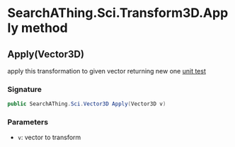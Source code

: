 # SearchAThing.Sci.Transform3D.Apply method
## Apply(Vector3D)
apply this transformation to given vector returning new one
            [unit test](/test/Transform3D/Transform3DTest_0001.cs)

### Signature
```csharp
public SearchAThing.Sci.Vector3D Apply(Vector3D v)
```
### Parameters
- `v`: vector to transform

